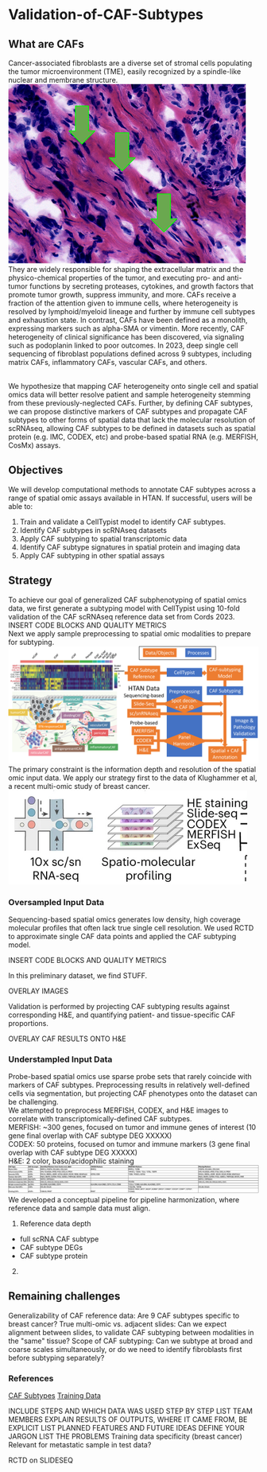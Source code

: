 # Validation-of-CAF-Subtypes

## What are CAFs
Cancer-associated fibroblasts are a diverse set of stromal cells populating the tumor microenvironment (TME), easily recognized by a spindle-like nuclear and membrane structure.
<br>
![Fibroblasts in tumor tissue](/FibroblastSample.png)
<br>
They are widely responsible for shaping the extracellular matrix and the physico-chemical properties of the tumor, and executing pro- and anti-tumor functions by secreting proteases, cytokines, and growth factors that promote tumor growth, suppress immunity, and more. CAFs receive a fraction of the attention given to immune cells, where heterogeneity is resolved by lymphoid/myeloid lineage and further by immune cell subtypes and exhaustion state. In contrast, CAFs have been defined as a monolith, expressing markers such as alpha-SMA or vimentin. More recently, CAF heterogeneity of clinical significance has been discovered, via signaling such as podoplanin linked to poor outcomes. In 2023, deep single cell sequencing of fibroblast populations defined across 9 subtypes, including matrix CAFs, inflammatory CAFs, vascular CAFs, and others.
<br>
<!--![CAF subtypes](/CAFTypes.png)-->
<br>
We hypothesize that mapping CAF heterogeneity onto single cell and spatial omics data will better resolve patient and sample heterogeneity stemming from these previously-neglected CAFs. Further, by defining CAF subtypes, we can propose distinctive markers of CAF subtypes and propagate CAF subtypes to other forms of spatial data that lack the molecular resolution of scRNAseq, allowing CAF subtypes to be defined in datasets such as spatial protein (e.g. IMC, CODEX, etc) and probe-based spatial RNA (e.g. MERFISH, CosMx) assays.

## Objectives
We will develop computational methods to annotate CAF subtypes across a range of spatial omic assays available in HTAN.
If successful, users will be able to:
1. Train and validate a CellTypist model to identify CAF subtypes.
2. Identify CAF subtypes in scRNAseq datasets
3. Apply CAF subtyping to spatial transcriptomic data
4. Identify CAF subtype signatures in spatial protein and imaging data
5. Apply CAF subtyping in other spatial assays

## Strategy
To achieve our goal of generalized CAF subphenotyping of spatial omics data, we first generate a subtyping model with CellTypist using 10-fold validation of the CAF scRNAseq reference data set from Cords 2023.
INSERT CODE BLOCKS AND QUALITY METRICS
<br>
Next we apply sample preprocessing to spatial omic modalities to prepare for subtyping.
<br>
![Strategy to address objectives](/Pipeline.png)
<br>
The primary constraint is the information depth and resolution of the spatial omic input data. We apply our strategy first to the data of Klughammer et al, a recent multi-omic study of breast cancer.
<br>
![Multi-omic modalities used in Klughammer et al.](/NMmodalitiessub.png)
<br>

### Oversampled Input Data
Sequencing-based spatial omics generates low density, high coverage molecular profiles that often lack true single cell resolution. We used RCTD to approximate single CAF data points and applied the CAF subtyping model.

INSERT CODE BLOCKS AND QUALITY METRICS

In this preliminary dataset, we find STUFF.

OVERLAY IMAGES

Validation is performed by projecting CAF subtyping results against corresponding H&E, and quantifying patient- and tissue-specific CAF proportions.

OVERLAY CAF RESULTS ONTO H&E

### Understampled Input Data
Probe-based spatial omics use sparse probe sets that rarely coincide with markers of CAF subtypes. Preprocessing results in relatively well-defined cells via segmentation, but projecting CAF phenotypes onto the dataset can be challenging.
<br>
We attempted to preprocess MERFISH, CODEX, and H&E images to correlate with transcriptomically-defined CAF subtypes.
<br>
MERFISH: ~300 genes, focused on tumor and immune genes of interest (10 gene final overlap with CAF subtype DEG XXXXX)
<br>
CODEX: 50 proteins, focused on tumor and immune markers (3 gene final overlap with CAF subtype DEG XXXXX)
<br>
H&E: 2 color, baso/acidophilic staining
<br>
![Panel harmonization between sample MERFISH+CODEX](/PanelHarmony.png)
<br>
We developed a conceptual pipeline for pipeline harmonization, where reference data and sample data must align.
1. Reference data depth
  - full scRNA CAF subtype
  - CAF subtype DEGs
  - CAF subtype protein
2. 

## Remaining challenges
Generalizability of CAF reference data: Are 9 CAF subtypes specific to breast cancer?
True multi-omic vs. adjacent slides: Can we expect alignment between slides, to validate CAF subtyping between modalities in the "same" tissue?
Scope of CAF subtyping: Can we subtype at broad and coarse scales simultaneously, or do we need to identify fibroblasts first before subtyping separately?

### References
[CAF Subtypes](https://www.nature.com/articles/s41467-023-39762-1)
[Training Data](https://www.nature.com/articles/s41591-024-03215-z)



INCLUDE STEPS AND WHICH DATA WAS USED STEP BY STEP
LIST TEAM MEMBERS
EXPLAIN RESULTS OF OUTPUTS, WHERE IT CAME FROM, BE EXPLICIT
LIST PLANNED FEATURES AND FUTURE IDEAS
DEFINE YOUR JARGON
LIST THE PROBLEMS
Training data specificity (breast cancer)
Relevant for metastatic sample in test data?

RCTD on SLIDESEQ

